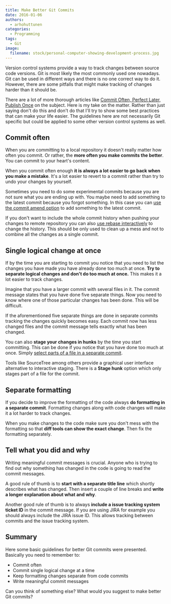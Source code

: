 ```yaml
---
title: Make Better Git Commits
date: 2016-01-06
authors:
  - arhohuttunen
categories:
  - Programming
tags:
  - Git
image:
  filename: stock/personal-computer-showing-development-process.jpg
---
```


Version control systems provide a way to track changes between source code versions. Git is most likely the most commonly used one nowadays. Git can be used in different ways and there is no one correct way to do it. However, there are some pitfalls that might make tracking of changes harder than it should be.

There are a lot of more thorough articles like [Commit Often, Perfect Later, Publish Once](https://sethrobertson.github.io/GitBestPractices/) on the subject. Here is my take on the matter. Rather than just saying don't do this and don't do that I'll try to show some best practices that can make your life easier. The guidelines here are not necessarily Git specific but could be applied to some other version control systems as well.

## Commit often

When you are committing to a local repository it doesn't really matter how often you commit. Or rather, the **more often you make commits the better**. You can commit to your heart's content.

When you commit often enough **it is always a lot easier to go back when you make a mistake**. It's a lot easier to revert to a commit rather than try to undo your changes by yourself.

Sometimes you need to do some experimental commits because you are not sure what you are ending up with. You maybe need to add something to the latest commit because you forgot something. In this case you can [use the commit amend option](https://www.atlassian.com/git/tutorials/rewriting-history/git-commit--amend) to add something to the latest commit.

If you don't want to include the whole commit history when pushing your changes to remote repository you can also [use rebase interactively](https://www.atlassian.com/git/tutorials/rewriting-history/git-rebase-i) to change the history. This should be only used to clean up a mess and not to combine all the changes as a single commit.

## Single logical change at once

If by the time you are starting to commit you notice that you need to list the changes you have made you have already done too much at once. **Try to separate logical changes and don't do too much at once.** This makes it a lot easier to track changes.

Imagine that you have a larger commit with several files in it. The commit message states that you have done five separate things. Now you need to know where one of those particular changes has been done. This will be difficult.

If the aforementioned five separate things are done in separate commits tracking the changes quickly becomes easy. Each commit now has less changed files and the commit message tells exactly what has been changed.

You can also **stage your changes in hunks** by the time you start committing. This can be done if you notice that you have done too much at once. Simply [select parts of a file in a separate commit](https://git-scm.com/book/en/v2/Git-Tools-Interactive-Staging).

Tools like SourceTree among others provide a graphical user interface alternative to interactive staging. There is a **Stage hunk** option which only stages part of a file for the commit.

## Separate formatting

If you decide to improve the formatting of the code always **do formatting in a separate commit**. Formatting changes along with code changes will make it a lot harder to track changes.

When you make changes to the code make sure you don't mess with the formatting so that **diff tools can show the exact change**. Then fix the formatting separately.

## Tell what you did and why

Writing meaningful commit messages is crucial. Anyone who is trying to find out why something has changed in the code is going to read the commit messages.

A good rule of thumb is to **start with a separate title line** which shortly describes what has changed. Then insert a couple of line breaks and **write a longer explanation about what and why**.

Another good rule of thumb is to always **include a issue tracking system ticket ID** in the commit message. If you are using JIRA for example you should always include the JIRA issue ID. This allows tracking between commits and the issue tracking system.

## Summary

Here some basic guidelines for better Git commits were presented. Basically you need to remember to:

- Commit often
- Commit single logical change at a time
- Keep formatting changes separate from code commits
- Write meaningful commit messages

Can you think of something else? What would you suggest to make better Git commits?
